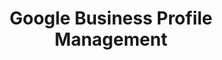 ---
title: "Google Business Profile Management"
description: "Whether you want me to secure and optimise your business listing on a one-off basis, or have me professionally manage your listing month to month, I can help"
icon: "gmb"
eleventyExcludeFromCollections: false
excludeFromSitemap: true
directURL: "/services/gmb-management/"
---